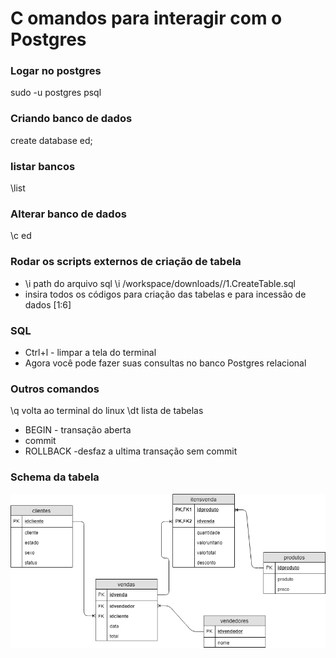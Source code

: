 # C omandos para interagir com o Postgres #

### Logar no postgres ###
sudo -u postgres psql 

### Criando banco de dados ###
create database ed;

### listar bancos ###
\list

### Alterar banco de dados ###
\c ed

### Rodar os scripts externos de criação de tabela ###
- \i path do arquivo sql 
\i /workspace/downloads//1.CreateTable.sql
- insira todos os códigos para criação das tabelas e para incessão de dados [1:6]

### SQL ###
- Ctrl+l - limpar a tela do terminal 
- Agora você pode fazer suas consultas no banco Postgres relacional 

### Outros comandos ###
\q volta ao terminal do linux
\dt lista de tabelas

- BEGIN - transação aberta
- commit
- ROLLBACK -desfaz a ultima transação sem commit


### Schema da tabela ###
![Screenshot](relacional.png)